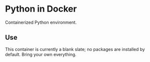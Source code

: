 # Python in Docker

Containerized Python environment.

## Use

This container is currently a blank slate; no packages are installed by default. Bring your own everything.
